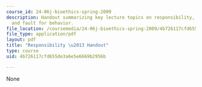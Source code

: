 ```yaml
---
course_id: 24-06j-bioethics-spring-2009
description: Handout summarizing key lecture topics on responsibility, levels of risk,
  and fault for behavior.
file_location: /coursemedia/24-06j-bioethics-spring-2009/4b726117cfd655de3a6e5e6669b2956b_MIT24_06Js09_handout25.pdf
file_type: application/pdf
layout: pdf
title: "Responsibility \u2013 Handout"
type: course
uid: 4b726117cfd655de3a6e5e6669b2956b

---
```

None
